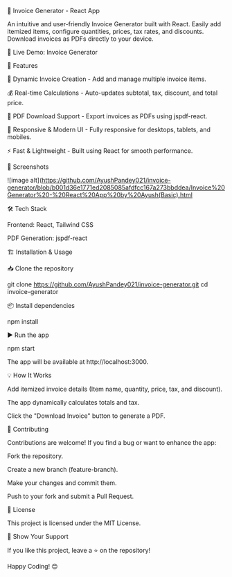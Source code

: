 📄 Invoice Generator - React App

An intuitive and user-friendly Invoice Generator built with React. Easily add itemized items, configure quantities, prices, tax rates, and discounts. Download invoices as PDFs directly to your device.

🔗 Live Demo: Invoice Generator

🚀 Features

📝 Dynamic Invoice Creation - Add and manage multiple invoice items.

💰 Real-time Calculations - Auto-updates subtotal, tax, discount, and total price.

📄 PDF Download Support - Export invoices as PDFs using jspdf-react.

🎨 Responsive & Modern UI - Fully responsive for desktops, tablets, and mobiles.

⚡ Fast & Lightweight - Built using React for smooth performance.

📸 Screenshots

![image alt](https://github.com/AyushPandey021/invoice-generator/blob/b001d36e1771ed2085085afdfcc167a273bbddea/Invoice%20Generator%20-%20React%20App%20by%20Ayush(Basic).html

🛠️ Tech Stack

Frontend: React, Tailwind CSS

PDF Generation: jspdf-react

🏗️ Installation & Usage

📥 Clone the repository

git clone https://github.com/AyushPandey021/invoice-generator.git
cd invoice-generator

📦 Install dependencies

npm install

▶️ Run the app

npm start

The app will be available at http://localhost:3000.

💡 How It Works

Add itemized invoice details (Item name, quantity, price, tax, and discount).

The app dynamically calculates totals and tax.

Click the "Download Invoice" button to generate a PDF.

🤝 Contributing

Contributions are welcome! If you find a bug or want to enhance the app:

Fork the repository.

Create a new branch (feature-branch).

Make your changes and commit them.

Push to your fork and submit a Pull Request.

📜 License

This project is licensed under the MIT License.

🌟 Show Your Support

If you like this project, leave a ⭐ on the repository!

Happy Coding! 😊

